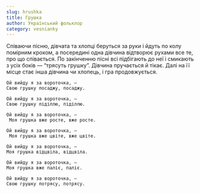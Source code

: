 ```yaml
---
slug: hrushka
title: Грушка
author: Український фольклор
category: vesnianky
---
```


Співаючи пісню, дівчата та хлопці беруться за руки і йдуть по колу помірним кроком, а посередині одна дівчина відтворює рухами все те, про що співається. По закінченню пісні всі підбігають до неї і смикають з усіх боків — “трясуть грушку”. Дівчина пручається й тікає. Далі на її місце стає інша дівчина чи хлопець, і гра продовжується.

```
Ой вийду я за вороточка, — 
Свою грушку посаджу, посаджу.
```

```
Ой вийду я за вороточка, — 
Свою грушку піділлю, піділлю.
```

```
Ой вийду я за вороточка, —
 Моя грушка вже росте, вже росте.
```

```
Ой вийду я за вороточка, —
 Моя грушка вже цвіте, вже цвіте.
```

```
Ой вийду я за вороточка, — 
Моя грушка відцвіла, відцвіла.
```

```
Ой вийду я за вороточка, — 
Моя грушка вже паліє, паліє.
```

```
Ой вийду я за вороточка, — 
Свою грушку потрясу, потрясу.
```

